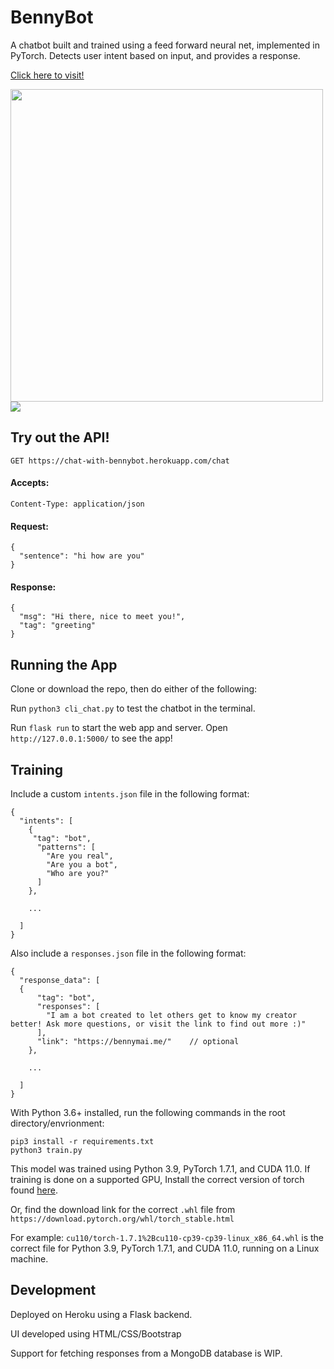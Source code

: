 # BennyBot

A chatbot built and trained using a feed forward neural net, implemented in PyTorch. Detects user intent based on input, and provides a response.

[Click here to visit!](https://chat-with-bennybot.herokuapp.com/)

<img height=500px src="https://i.imgur.com/7GLdY8r.png" />

<img src="https://i.imgur.com/FuuJow1.png" />

## Try out the API!

`GET https://chat-with-bennybot.herokuapp.com/chat`

#### Accepts:

`Content-Type: application/json`

#### Request:

```
{
  "sentence": "hi how are you"
}
```

#### Response:

```
{
  "msg": "Hi there, nice to meet you!",
  "tag": "greeting"
}
```

## Running the App

Clone or download the repo, then do either of the following:

Run `python3 cli_chat.py` to test the chatbot in the terminal.

Run `flask run` to start the web app and server. Open `http://127.0.0.1:5000/` to see the app!

## Training

Include a custom `intents.json` file in the following format:

```
{
  "intents": [
    {
     "tag": "bot",
      "patterns": [
        "Are you real",
        "Are you a bot",
        "Who are you?"
      ]
    },

    ...

  ]
}

```

Also include a `responses.json` file in the following format:

```
{
  "response_data": [
  {
      "tag": "bot",
      "responses": [
        "I am a bot created to let others get to know my creator better! Ask more questions, or visit the link to find out more :)"
      ],
      "link": "https://bennymai.me/"    // optional
    },

    ...

  ]
}

```

With Python 3.6+ installed, run the following commands in the root directory/envrionment:

```
pip3 install -r requirements.txt
python3 train.py
```

This model was trained using Python 3.9, PyTorch 1.7.1, and CUDA 11.0. If training is done on a supported GPU, Install the correct version of torch found [here](https://pytorch.org/get-started/locally/).

Or, find the download link for the correct `.whl` file from `https://download.pytorch.org/whl/torch_stable.html`

For example: `cu110/torch-1.7.1%2Bcu110-cp39-cp39-linux_x86_64.whl` is the correct file for Python 3.9, PyTorch 1.7.1, and CUDA 11.0, running on a Linux machine.

## Development

Deployed on Heroku using a Flask backend.

UI developed using HTML/CSS/Bootstrap

Support for fetching responses from a MongoDB database is WIP.
